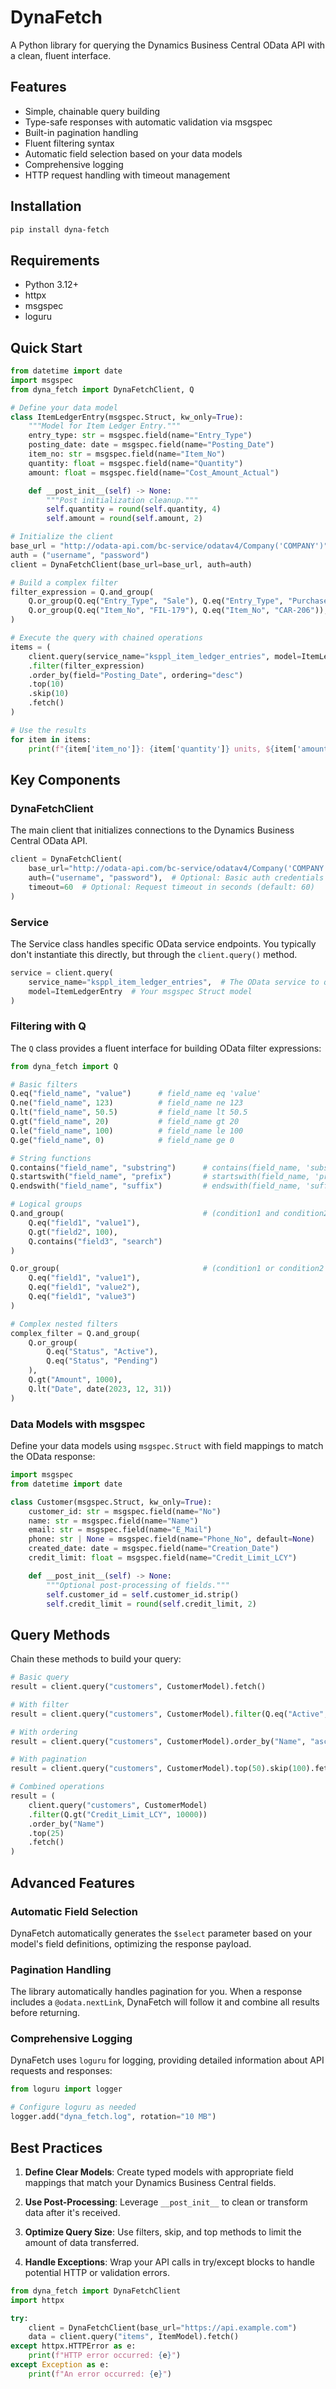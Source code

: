 # DynaFetch

A Python library for querying the Dynamics Business Central OData API with a clean, fluent interface.

## Features

- Simple, chainable query building
- Type-safe responses with automatic validation via msgspec
- Built-in pagination handling
- Fluent filtering syntax
- Automatic field selection based on your data models
- Comprehensive logging
- HTTP request handling with timeout management

## Installation

```bash
pip install dyna-fetch
```

## Requirements

- Python 3.12+
- httpx
- msgspec
- loguru

## Quick Start

```python
from datetime import date
import msgspec
from dyna_fetch import DynaFetchClient, Q

# Define your data model
class ItemLedgerEntry(msgspec.Struct, kw_only=True):
    """Model for Item Ledger Entry."""
    entry_type: str = msgspec.field(name="Entry_Type")
    posting_date: date = msgspec.field(name="Posting_Date")
    item_no: str = msgspec.field(name="Item_No")
    quantity: float = msgspec.field(name="Quantity")
    amount: float = msgspec.field(name="Cost_Amount_Actual")

    def __post_init__(self) -> None:
        """Post initialization cleanup."""
        self.quantity = round(self.quantity, 4)
        self.amount = round(self.amount, 2)

# Initialize the client
base_url = "http://odata-api.com/bc-service/odatav4/Company('COMPANY')"
auth = ("username", "password")
client = DynaFetchClient(base_url=base_url, auth=auth)

# Build a complex filter
filter_expression = Q.and_group(
    Q.or_group(Q.eq("Entry_Type", "Sale"), Q.eq("Entry_Type", "Purchase")),
    Q.or_group(Q.eq("Item_No", "FIL-179"), Q.eq("Item_No", "CAR-206")),
)

# Execute the query with chained operations
items = (
    client.query(service_name="ksppl_item_ledger_entries", model=ItemLedgerEntry)
    .filter(filter_expression)
    .order_by(field="Posting_Date", ordering="desc")
    .top(10)
    .skip(10)
    .fetch()
)

# Use the results
for item in items:
    print(f"{item['item_no']}: {item['quantity']} units, ${item['amount']}")
```

## Key Components

### DynaFetchClient

The main client that initializes connections to the Dynamics Business Central OData API.

```python
client = DynaFetchClient(
    base_url="http://odata-api.com/bc-service/odatav4/Company('COMPANY')",
    auth=("username", "password"),  # Optional: Basic auth credentials
    timeout=60  # Optional: Request timeout in seconds (default: 60)
)
```

### Service

The Service class handles specific OData service endpoints. You typically don't instantiate this directly, but through the `client.query()` method.

```python
service = client.query(
    service_name="ksppl_item_ledger_entries",  # The OData service to query
    model=ItemLedgerEntry  # Your msgspec Struct model
)
```

### Filtering with Q

The `Q` class provides a fluent interface for building OData filter expressions:

```python
from dyna_fetch import Q

# Basic filters
Q.eq("field_name", "value")      # field_name eq 'value'
Q.ne("field_name", 123)          # field_name ne 123
Q.lt("field_name", 50.5)         # field_name lt 50.5
Q.gt("field_name", 20)           # field_name gt 20
Q.le("field_name", 100)          # field_name le 100
Q.ge("field_name", 0)            # field_name ge 0

# String functions
Q.contains("field_name", "substring")      # contains(field_name, 'substring')
Q.startswith("field_name", "prefix")       # startswith(field_name, 'prefix')
Q.endswith("field_name", "suffix")         # endswith(field_name, 'suffix')

# Logical groups
Q.and_group(                               # (condition1 and condition2 and condition3)
    Q.eq("field1", "value1"),
    Q.gt("field2", 100),
    Q.contains("field3", "search")
)

Q.or_group(                                # (condition1 or condition2 or condition3)
    Q.eq("field1", "value1"),
    Q.eq("field1", "value2"),
    Q.eq("field1", "value3")
)

# Complex nested filters
complex_filter = Q.and_group(
    Q.or_group(
        Q.eq("Status", "Active"),
        Q.eq("Status", "Pending")
    ),
    Q.gt("Amount", 1000),
    Q.lt("Date", date(2023, 12, 31))
)
```

### Data Models with msgspec

Define your data models using `msgspec.Struct` with field mappings to match the OData response:

```python
import msgspec
from datetime import date

class Customer(msgspec.Struct, kw_only=True):
    customer_id: str = msgspec.field(name="No")
    name: str = msgspec.field(name="Name")
    email: str = msgspec.field(name="E_Mail")
    phone: str | None = msgspec.field(name="Phone_No", default=None)
    created_date: date = msgspec.field(name="Creation_Date")
    credit_limit: float = msgspec.field(name="Credit_Limit_LCY")

    def __post_init__(self) -> None:
        """Optional post-processing of fields."""
        self.customer_id = self.customer_id.strip()
        self.credit_limit = round(self.credit_limit, 2)
```

## Query Methods

Chain these methods to build your query:

```python
# Basic query
result = client.query("customers", CustomerModel).fetch()

# With filter
result = client.query("customers", CustomerModel).filter(Q.eq("Active", True)).fetch()

# With ordering
result = client.query("customers", CustomerModel).order_by("Name", "asc").fetch()

# With pagination
result = client.query("customers", CustomerModel).top(50).skip(100).fetch()

# Combined operations
result = (
    client.query("customers", CustomerModel)
    .filter(Q.gt("Credit_Limit_LCY", 10000))
    .order_by("Name")
    .top(25)
    .fetch()
)
```

## Advanced Features

### Automatic Field Selection

DynaFetch automatically generates the `$select` parameter based on your model's field definitions, optimizing the response payload.

### Pagination Handling

The library automatically handles pagination for you. When a response includes a `@odata.nextLink`, DynaFetch will follow it and combine all results before returning.

### Comprehensive Logging

DynaFetch uses `loguru` for logging, providing detailed information about API requests and responses:

```python
from loguru import logger

# Configure loguru as needed
logger.add("dyna_fetch.log", rotation="10 MB")
```

## Best Practices

1. **Define Clear Models**: Create typed models with appropriate field mappings that match your Dynamics Business Central fields.

2. **Use Post-Processing**: Leverage `__post_init__` to clean or transform data after it's received.

3. **Optimize Query Size**: Use filters, skip, and top methods to limit the amount of data transferred.

4. **Handle Exceptions**: Wrap your API calls in try/except blocks to handle potential HTTP or validation errors.

```python
from dyna_fetch import DynaFetchClient
import httpx

try:
    client = DynaFetchClient(base_url="https://api.example.com")
    data = client.query("items", ItemModel).fetch()
except httpx.HTTPError as e:
    print(f"HTTP error occurred: {e}")
except Exception as e:
    print(f"An error occurred: {e}")
```
